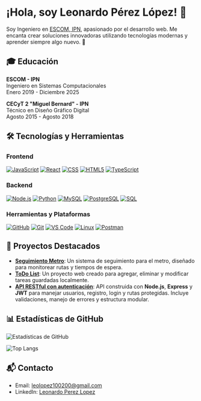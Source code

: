 # ¡Hola, soy Leonardo Pérez López! 👋

Soy Ingeniero en [ESCOM, IPN](https://www.escom.ipn.mx/), apasionado por el desarrollo web. Me encanta crear soluciones innovadoras utilizando tecnologías modernas y aprender siempre algo nuevo. 🚀

## 🎓 Educación
**ESCOM - IPN**  
Ingeniero en Sistemas Computacionales  
Enero 2019 - Diciembre 2025  

**CECyT 2 "Miguel Bernard" - IPN**  
Técnico en Diseño Gráfico Digital  
Agosto 2015 - Agosto 2018  

## 🛠️ Tecnologías y Herramientas

### Frontend
[![JavaScript](https://img.shields.io/badge/JavaScript-yellow?logo=javascript)](https://developer.mozilla.org/en-US/docs/Web/JavaScript)
[![React](https://img.shields.io/badge/React-blue?logo=react)](https://reactjs.org/)
[![CSS](https://img.shields.io/badge/CSS-blue?logo=css3)](https://developer.mozilla.org/en-US/docs/Web/CSS)
[![HTML5](https://img.shields.io/badge/HTML5-orange?logo=html5)](https://developer.mozilla.org/en-US/docs/Web/HTML)
[![TypeScript](https://img.shields.io/badge/TypeScript-white?logo=typescript)](https://www.typescriptlang.org/)

### Backend
[![Node.js](https://img.shields.io/badge/Node.js-green?logo=node.js)](https://nodejs.org/)
[![Python](https://img.shields.io/badge/Python-blue?logo=python)](https://www.python.org/)
[![MySQL](https://img.shields.io/badge/MySQL-orange?logo=mysql)](https://www.mysql.com/)
[![PostgreSQL](https://img.shields.io/badge/PostgreSQL-white?logo=postgresql)](https://www.postgresql.org/)
[![SQL](https://img.shields.io/badge/SQL-blue?logo=sql)](https://en.wikipedia.org/wiki/SQL)

### Herramientas y Plataformas
[![GitHub](https://img.shields.io/badge/GitHub-black?logo=github)](https://github.com/)
[![Git](https://img.shields.io/badge/Git-orange?logo=git)](https://git-scm.com/)
[![VS Code](https://img.shields.io/badge/VS_Code-blue?logo=visual-studio-code)](https://code.visualstudio.com/)
[![Linux](https://img.shields.io/badge/Linux-black?logo=linux)](https://www.linux.org/)
[![Postman](https://img.shields.io/badge/Postman-orange?logo=postman)](https://www.postman.com/)  


## 🚀 Proyectos Destacados

- [**Seguimiento Metro**](https://github.com/Leolopez520/Seguimiento-Metro): Un sistema de seguimiento para el metro, diseñado para monitorear rutas y tiempos de espera.
- [**ToDo List**](https://github.com/Leolopez520/ToDoIst): Un proyecto web creado para agregar, eliminar y modificar tareas guardadas localmente.
- [**API RESTful con autenticación**](https://github.com/Leolopez520/api-rest-node-basica): API construida con **Node.js**, **Express** y **JWT** para manejar usuarios, registro, login y rutas protegidas. Incluye validaciones, manejo de errores y estructura modular.


## 📊 Estadísticas de GitHub

![Estadísticas de GitHub](https://github-readme-stats.vercel.app/api?username=leonardoperez&show_icons=true&hide_title=true&count_private=true)

![Top Langs](https://github-readme-stats.vercel.app/api/top-langs/?username=Leolopez520&layout=compact&theme=radical)


## 📬 Contacto
- Email: [leolopez100200@gmail.com](mailto:leolopez100200@gmail.com)
- LinkedIn: [Leonardo Perez Lopez](https://www.linkedin.com/in/leolopezescom/)
